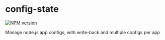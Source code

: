 # config-state
[![NPM version][npm-image]][npm-url]

Manage node.js app configs, with write-back and multiple configs per app

[npm-image]: https://img.shields.io/npm/v/config-state.svg?style=flat-square
[npm-url]: https://npmjs.org/package/config-state
